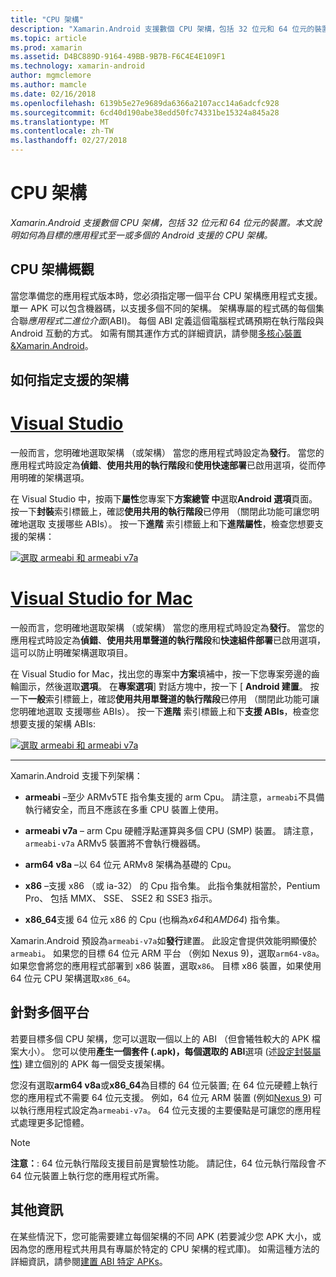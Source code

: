 ```yaml
---
title: "CPU 架構"
description: "Xamarin.Android 支援數個 CPU 架構，包括 32 位元和 64 位元的裝置。 本文說明如何為目標的應用程式至一或多個的 Android 支援的 CPU 架構。"
ms.topic: article
ms.prod: xamarin
ms.assetid: D4BC889D-9164-49BB-9B7B-F6C4E4E109F1
ms.technology: xamarin-android
author: mgmclemore
ms.author: mamcle
ms.date: 02/16/2018
ms.openlocfilehash: 6139b5e27e9689da6366a2107acc14a6adcfc928
ms.sourcegitcommit: 6cd40d190abe38edd50fc74331be15324a845a28
ms.translationtype: MT
ms.contentlocale: zh-TW
ms.lasthandoff: 02/27/2018
---
```

# <a name="cpu-architectures"></a>CPU 架構

_Xamarin.Android 支援數個 CPU 架構，包括 32 位元和 64 位元的裝置。本文說明如何為目標的應用程式至一或多個的 Android 支援的 CPU 架構。_

## <a name="cpu-architectures-overview"></a>CPU 架構概觀

當您準備您的應用程式版本時，您必須指定哪一個平台 CPU 架構應用程式支援。 單一 APK 可以包含機器碼，以支援多個不同的架構。 架構專屬的程式碼的每個集合聯*應用程式二進位介面*(ABI)。 每個 ABI 定義這個電腦程式碼預期在執行階段與 Android 互動的方式。
如需有關其運作方式的詳細資訊，請參閱[多核心裝置&amp;Xamarin.Android](~/android/deploy-test/multicore-devices.md)。


## <a name="how-to-specify-supported-architectures"></a>如何指定支援的架構

# <a name="visual-studiotabvswin"></a>[Visual Studio](#tab/vswin)

一般而言，您明確地選取架構 （或架構） 當您的應用程式時設定為**發行**。 當您的應用程式時設定為**偵錯**、**使用共用的執行階段**和**使用快速部署**已啟用選項，從而停用明確的架構選項。

在 Visual Studio 中，按兩下**屬性**您專案下**方案總管 中**選取**Android 選項**頁面。 按一下**封裝**索引標籤上，確認**使用共用的執行階段**已停用 （關閉此功能可讓您明確地選取 支援哪些 ABIs）。 按一下**進階** 索引標籤上和下**進階屬性**，檢查您想要支援的架構：

[ ![選取 armeabi 和 armeabi v7a](cpu-architectures-images/vs/01-abi-selections-sml.png)](cpu-architectures-images/vs/01-abi-selections.png)

# <a name="visual-studio-for-mactabvsmac"></a>[Visual Studio for Mac](#tab/vsmac)

一般而言，您明確地選取架構 （或架構） 當您的應用程式時設定為**發行**。 當您的應用程式時設定為**偵錯**、**使用共用單聲道的執行階段**和**快速組件部署**已啟用選項，這可以防止明確架構選取項目。

在 Visual Studio for Mac，找出您的專案中**方案**填補中，按一下您專案旁邊的齒輪圖示，然後選取**選項**。 在**專案選項**] 對話方塊中，按一下 [ **Android 建置**。 按一下**一般**索引標籤上，確認**使用共用單聲道的執行階段**已停用 （關閉此功能可讓您明確地選取 支援哪些 ABIs）。 按一下**進階** 索引標籤上和下**支援 ABIs**，檢查您想要支援的架構 ABIs:

[ ![選取 armeabi 和 armeabi v7a](cpu-architectures-images/xs/01-abi-selections-sml.png)](cpu-architectures-images/xs/01-abi-selections.png)

-----


Xamarin.Android 支援下列架構：

-   **armeabi** &ndash;至少 ARMv5TE 指令集支援的 arm Cpu。 請注意，`armeabi`不具備執行緒安全，而且不應該在多重 CPU 裝置上使用。

-   **armeabi v7a** &ndash; arm Cpu 硬體浮點運算與多個 CPU (SMP) 裝置。 請注意， `armeabi-v7a` ARMv5 裝置將不會執行機器碼。

-   **arm64 v8a** &ndash;以 64 位元 ARMv8 架構為基礎的 Cpu。

-   **x86** &ndash;支援 x86 （或 ia-32） 的 Cpu 指令集。 此指令集就相當於，Pentium Pro、 包括 MMX、 SSE、 SSE2 和 SSE3 指示。

-   **x86_64**支援 64 位元 x86 的 Cpu (也稱為*x64*和*AMD64*) 指令集。

Xamarin.Android 預設為`armeabi-v7a`如**發行**建置。 此設定會提供效能明顯優於`armeabi`。 如果您的目標 64 位元 ARM 平台 （例如 Nexus 9)，選取`arm64-v8a`。 如果您會將您的應用程式部署到 x86 裝置，選取`x86`。 目標 x86 裝置，如果使用 64 位元 CPU 架構選取`x86_64`。

## <a name="targeting-multiple-platforms"></a>針對多個平台

若要目標多個 CPU 架構，您可以選取一個以上的 ABI （但會犧牲較大的 APK 檔案大小）。 您可以使用**產生一個套件 (.apk)，每個選取的 ABI**選項 (述[設定封裝屬性](~/android/deploy-test/release-prep/index.md#Set_Packaging_Properties)) 建立個別的 APK 每一個受支援架構。

您沒有選取**arm64 v8a**或**x86_64**為目標的 64 位元裝置; 在 64 位元硬體上執行您的應用程式不需要 64 位元支援。 例如，64 位元 ARM 裝置 (例如[Nexus 9](http://www.google.com/nexus/9/)) 可以執行應用程式設定為`armeabi-v7a`。 64 位元支援的主要優點是可讓您的應用程式處理更多記憶體。

> [!NOTE]
> **注意：**: 64 位元執行階段支援目前是實驗性功能。 請記住，64 位元執行階段會*不*64 位元裝置上執行您的應用程式所需。 

## <a name="additional-information"></a>其他資訊

在某些情況下，您可能需要建立每個架構的不同 APK (若要減少您 APK 大小，或因為您的應用程式共用具有專屬於特定的 CPU 架構的程式庫)。
如需這種方法的詳細資訊，請參閱[建置 ABI 特定 APKs](~/android/deploy-test/building-apps/abi-specific-apks.md)。
